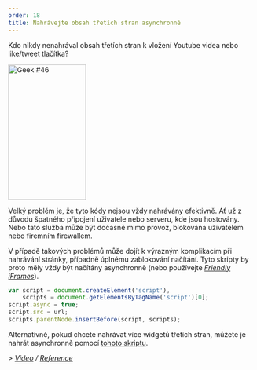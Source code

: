 ```yaml
---
order: 18
title: Nahrávejte obsah třetích stran asynchronně
---
```


Kdo nikdy nenahrával obsah třetích stran k vložení Youtube videa nebo like/tweet tlačítka?

<div class="img-right">
  <img id="geek-46" class="icos-geek" src="http://browserdiet.com/img/46.png" alt="Geek #46" width="158" height="275" />
</div>

Velký problém je, že tyto kódy nejsou vždy nahrávány efektivně. Ať už z důvodu špatného připojení uživatele nebo serveru, kde jsou hostovány. Nebo tato služba může být dočasně mimo provoz, blokována uživatelem nebo firemním firewallem.

V případě takových problémů může dojít k výrazným komplikacím při nahrávání stránky, případně úplnému zablokování načítání. Tyto skripty by proto měly vždy být načítány asynchronně (nebo používejte *[Friendly iFrames](https://www.facebook.com/note.php?note_id=10151176218703920)*).

```js
var script = document.createElement('script'),
    scripts = document.getElementsByTagName('script')[0];
script.async = true;
script.src = url;
scripts.parentNode.insertBefore(script, scripts);
```

Alternativně, pokud chcete nahrávat více widgetů třetích stran, můžete je nahrát asynchronně pomocí [tohoto skriptu](https://gist.github.com/zenorocha/5161860).

*> [Video](http://www.webpagetest.org/video/view.php?id=111011_4e0708d3caa23b21a798cc01d0fdb7882a735a7d) / [Reference](https://github.com/zenorocha/browser-diet/wiki/References#load-3rd-party-content-asynchronously)*
